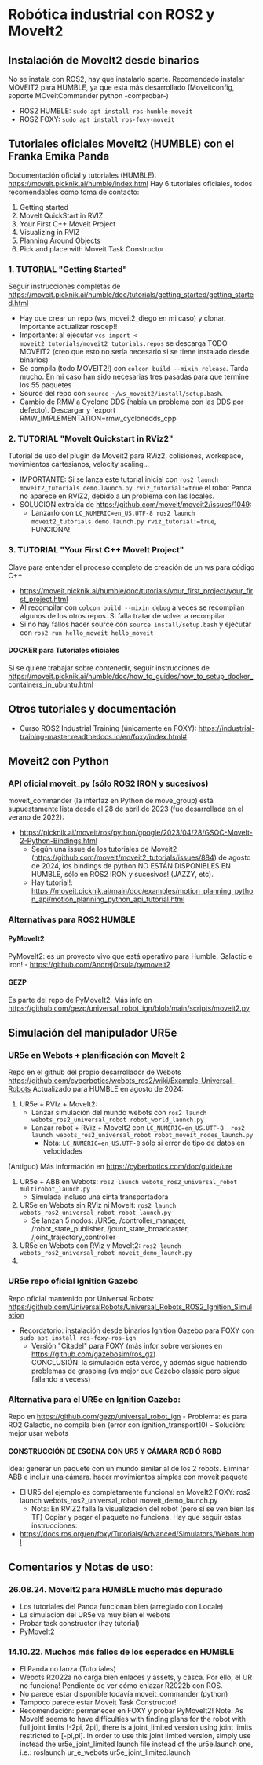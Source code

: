 # Robótica industrial con ROS2 y MoveIt2

## Instalación de MoveIt2 desde binarios
No se instala con ROS2, hay que instalarlo aparte.
Recomendado instalar MOVEIT2 para HUMBLE, ya que está más desarrollado (Moveitconfig, soporte MOveitCommander python -comprobar-)
- ROS2 HUMBLE: `sudo apt install ros-humble-moveit`
- ROS2 FOXY: `sudo apt install ros-foxy-moveit`

## Tutoriales oficiales MoveIt2 (HUMBLE) con el Franka Emika Panda 
Documentación oficial y tutoriales (HUMBLE): https://moveit.picknik.ai/humble/index.html
Hay 6 tutoriales oficiales, todos recomendables como toma de contacto: 
   1. Getting started
   2. MoveIt QuickStart in RVIZ
   3. Your First C++ Moveit Project
   4. Visualizing in RVIZ
   5. Planning Around Objects
   6. Pick and place with Moveit Task Constructor

### 1. TUTORIAL "Getting Started"
Seguir instrucciones completas de https://moveit.picknik.ai/humble/doc/tutorials/getting_started/getting_started.html
- Hay que crear un repo (ws_moveit2_diego en mi caso) y clonar. Importante actualizar rosdep!!
- Importante: al ejecutar `vcs import < moveit2_tutorials/moveit2_tutorials.repos` se descarga TODO MOVEIT2 (creo que esto no sería necesario si se tiene instalado desde binarios)
- Se compila (todo MOVEIT2!) con `colcon build --mixin release`. Tarda mucho. En mi caso han sido necesarias tres pasadas para que termine los 55 paquetes
- Source del repo con `source ~/ws_moveit2/install/setup.bash`.
- Cambio de RMW a Cyclone DDS (había un problema con las DDS por defecto). Descargar y ´export RMW_IMPLEMENTATION=rmw_cyclonedds_cpp

### 2. TUTORIAL "MoveIt Quickstart in RViz2"
Tutorial de uso del plugin de Moveit2 para RViz2, colisiones, workspace, movimientos cartesianos, velocity scaling...
- IMPORTANTE: Si se lanza este tutorial inicial con `ros2 launch moveit2_tutorials demo.launch.py rviz_tutorial:=true` el robot Panda no aparece en RVIZ2, debido a un problema con las locales. 
- SOLUCION extraída de https://github.com/moveit/moveit2/issues/1049:
   - Lanzarlo con `LC_NUMERIC=en_US.UTF-8 ros2 launch moveit2_tutorials demo.launch.py rviz_tutorial:=true`, FUNCIONA!
 
### 3. TUTORIAL "Your First C++ MoveIt Project"
Clave para entender el proceso completo de creación de un ws para código C++
- https://moveit.picknik.ai/humble/doc/tutorials/your_first_project/your_first_project.html
- Al recompilar con `colcon build --mixin debug` a veces se recompilan algunos de los otros repos. Si falla tratar de volver a recompilar
- Si no hay fallos hacer source con `source install/setup.bash` y ejecutar con `ros2 run hello_moveit hello_moveit`

#### DOCKER para Tutoriales oficiales
Si se quiere trabajar sobre contenedir, seguir instrucciones de https://moveit.picknik.ai/humble/doc/how_to_guides/how_to_setup_docker_containers_in_ubuntu.html

## Otros tutoriales y documentación 
- Curso ROS2 Industrial Training (únicamente en FOXY): https://industrial-training-master.readthedocs.io/en/foxy/index.html#

## Moveit2 con Python
### API oficial moveit_py (sólo ROS2 IRON y sucesivos)
moveit_commander (la interfaz en Python de move_group) está supuestamente lista desde el 28 de abril de 2023 (fue desarrollada en el verano de 2022):
- https://picknik.ai/moveit/ros/python/google/2023/04/28/GSOC-MoveIt-2-Python-Bindings.html
   - Según una issue de los tutoriales de Moveit2 (https://github.com/moveit/moveit2_tutorials/issues/884) de agosto de 2024, los bindings de python NO ESTÁN DISPONIBLES EN HUMBLE, sólo en ROS2 IRON y sucesivos! (JAZZY, etc).
   - Hay tutorial!: https://moveit.picknik.ai/main/doc/examples/motion_planning_python_api/motion_planning_python_api_tutorial.html

### Alternativas para ROS2 HUMBLE
#### PyMoveIt2
PyMoveIt2: es un proyecto vivo que está operativo para Humble, Galactic e Iron!
       - https://github.com/AndrejOrsula/pymoveit2
#### GEZP
Es parte del repo de PyMoveIt2. Más info en https://github.com/gezp/universal_robot_ign/blob/main/scripts/moveit2.py

## Simulación del manipulador UR5e
### UR5e en Webots + planificación con MoveIt 2
Repo en el github del propio desarrollador de Webots https://github.com/cyberbotics/webots_ros2/wiki/Example-Universal-Robots
Actualizado para HUMBLE en agosto de 2024: 
1. UR5e + RVIz + MoveIt2:
   - Lanzar simulación del mundo webots con `ros2 launch webots_ros2_universal_robot robot_world_launch.py`
   - Lanzar robot + RViz + MoveIt2 con `LC_NUMERIC=en_US.UTF-8  ros2 launch webots_ros2_universal_robot robot_moveit_nodes_launch.py`
      - Nota: `LC_NUMERIC=en_US.UTF-8` sólo si error de tipo de datos en velocidades

(Antiguo) Más información en https://cyberbotics.com/doc/guide/ure
1. UR5e + ABB en Webots: `ros2 launch webots_ros2_universal_robot multirobot_launch.py`
    - Simulada incluso una cinta transportadora
3. UR5e en Webots sin RViz ni MoveIt: `ros2 launch webots_ros2_universal_robot robot_launch.py`
    - Se lanzan 5 nodos: /UR5e, /controller_manager, /robot_state_publisher, /jount_state_broadcaster, /joint_trajectory_controller
4. UR5e en Webots con RViz y MoveIt2: `ros2 launch webots_ros2_universal_robot moveit_demo_launch.py`
5. 
### UR5e repo oficial Ignition Gazebo
Repo oficial mantenido por Universal Robots: https://github.com/UniversalRobots/Universal_Robots_ROS2_Ignition_Simulation
  - Recordatorio: instalación desde binarios Ignition Gazebo para FOXY con `sudo apt install ros-foxy-ros-ign`
    - Versión "Citadel" para FOXY (más infor sobre versiones en https://github.com/gazebosim/ros_gz)   
CONCLUSIÓN: la simulación está verde, y además sigue habiendo problemas de grasping (va mejor que Gazebo classic pero sigue fallando a vecess)

### Alternativa para el UR5e en Ignition Gazebo: 
Repo en https://github.com/gezp/universal_robot_ign
    - Problema: es para RO2 Galactic, no compila bien (error con ignition_transport10)
    - Solución: mejor usar webots

#### CONSTRUCCIÓN DE ESCENA CON UR5 Y CÁMARA RGB Ó RGBD
Idea: generar un paquete con un mundo similar al de los 2 robots. Eliminar ABB e incluir una cámara. hacer movimientos simples con moveit
paquete 
   - El UR5 del ejemplo es completamente funcional en MoveIt2 FOXY: ros2 launch webots_ros2_universal_robot moveit_demo_launch.py 
       - Nota: En RVIZ2 falla la visualización del robot (pero sí se ven bien las TF)
Copiar y pegar el paquete no funciona. Hay que seguir estas instrucciones:
   - https://docs.ros.org/en/foxy/Tutorials/Advanced/Simulators/Webots.html


## Comentarios y Notas de uso:

### 26.08.24. MoveIt2 para HUMBLE mucho más depurado
- Los tutoriales del Panda funcionan bien (arreglado con Locale)
- La simulacion del UR5e va muy bien el webots
- Probar task constructor (hay tutorial)
- PyMoveIt2 

### 14.10.22. Muchos más fallos de los esperados en HUMBLE
 - El Panda no lanza (Tutoriales)
 - Webots R2022a no carga bien enlaces y assets, y casca. Por ello, el UR no funciona! Pendiente de ver cómo enlazar R2022b con ROS. 
 - No parece estar disponible todavía moveit_commander (python)
 - Tampoco parece estar Moveit Task Constructor!
 - Recomendación: permanecer en FOXY y probar PyMoveIt2!
Note: As MoveIt! seems to have difficulties with finding plans for the robot with full joint limits [-2pi, 2pi], there is a joint_limited version using joint limits restricted to [-pi,pi]. In order to use this joint limited version, simply use instead the ur5e_joint_limited launch file instead of the ur5e.launch one, i.e.: roslaunch ur_e_webots ur5e_joint_limited.launch
